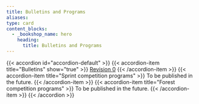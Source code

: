 ```yaml
---
title: Bulletins and Programs
aliases:
type: card
content_blocks:
  - _bookshop_name: hero
    heading:
      title: Bulletins and Programs
---
```


{{< accordion id="accordion-default" >}}
  {{< accordion-item title="Bulletins" show="true" >}}
    [Revision 0](bulletin_v0)
  {{< /accordion-item >}}
  {{< accordion-item title="Sprint competition programs" >}}
    To be published in the future.
  {{< /accordion-item >}}
  {{< accordion-item title="Forest competition programs" >}}
    To be published in the future.
  {{< /accordion-item >}}
{{< /accordion >}}